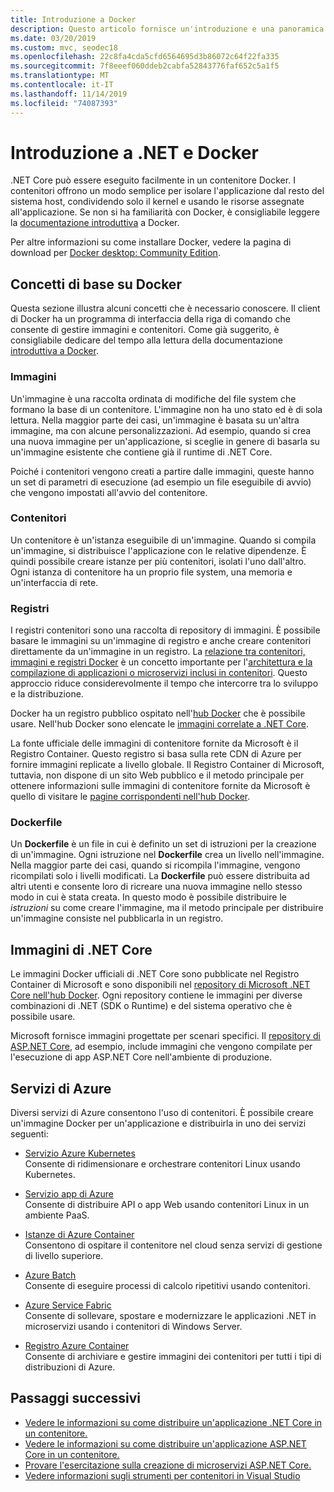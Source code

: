 ```yaml
---
title: Introduzione a Docker
description: Questo articolo fornisce un'introduzione e una panoramica di Docker nel contesto di un'applicazione .NET Core.
ms.date: 03/20/2019
ms.custom: mvc, seodec18
ms.openlocfilehash: 22c8fa4cda5cfd6564695d3b86072c64f22fa335
ms.sourcegitcommit: 7f8eeef060ddeb2cabfa52843776faf652c5a1f5
ms.translationtype: MT
ms.contentlocale: it-IT
ms.lasthandoff: 11/14/2019
ms.locfileid: "74087393"
---
```

# <a name="introduction-to-net-and-docker"></a>Introduzione a .NET e Docker

.NET Core può essere eseguito facilmente in un contenitore Docker. I contenitori offrono un modo semplice per isolare l'applicazione dal resto del sistema host, condividendo solo il kernel e usando le risorse assegnate all'applicazione. Se non si ha familiarità con Docker, è consigliabile leggere la [documentazione introduttiva](https://docs.docker.com/engine/docker-overview/) a Docker.

Per altre informazioni su come installare Docker, vedere la pagina di download per [Docker desktop: Community Edition](https://www.docker.com/products/docker-desktop).

## <a name="docker-basics"></a>Concetti di base su Docker

Questa sezione illustra alcuni concetti che è necessario conoscere. Il client di Docker ha un programma di interfaccia della riga di comando che consente di gestire immagini e contenitori. Come già suggerito, è consigliabile dedicare del tempo alla lettura della documentazione [introduttiva a Docker](https://docs.docker.com/engine/docker-overview/). 

### <a name="images"></a>Immagini

Un'immagine è una raccolta ordinata di modifiche del file system che formano la base di un contenitore. L'immagine non ha uno stato ed è di sola lettura. Nella maggior parte dei casi, un'immagine è basata su un'altra immagine, ma con alcune personalizzazioni. Ad esempio, quando si crea una nuova immagine per un'applicazione, si sceglie in genere di basarla su un'immagine esistente che contiene già il runtime di .NET Core.

Poiché i contenitori vengono creati a partire dalle immagini, queste hanno un set di parametri di esecuzione (ad esempio un file eseguibile di avvio) che vengono impostati all'avvio del contenitore.

### <a name="containers"></a>Contenitori

Un contenitore è un'istanza eseguibile di un'immagine. Quando si compila un'immagine, si distribuisce l'applicazione con le relative dipendenze. È quindi possibile creare istanze per più contenitori, isolati l'uno dall'altro. Ogni istanza di contenitore ha un proprio file system, una memoria e un'interfaccia di rete.

### <a name="registries"></a>Registri

I registri contenitori sono una raccolta di repository di immagini. È possibile basare le immagini su un'immagine di registro e anche creare contenitori direttamente da un'immagine in un registro. La [relazione tra contenitori, immagini e registri Docker](../../architecture/microservices/container-docker-introduction/docker-containers-images-registries.md) è un concetto importante per l'[architettura e la compilazione di applicazioni o microservizi inclusi in contenitori](../../architecture/microservices/architect-microservice-container-applications/index.md). Questo approccio riduce considerevolmente il tempo che intercorre tra lo sviluppo e la distribuzione.

Docker ha un registro pubblico ospitato nell'[hub Docker](https://hub.docker.com/) che è possibile usare. Nell'hub Docker sono elencate le [immagini correlate a .NET Core](https://hub.docker.com/_/microsoft-dotnet-core/). 

La fonte ufficiale delle immagini di contenitore fornite da Microsoft è il Registro Container. Questo registro si basa sulla rete CDN di Azure per fornire immagini replicate a livello globale. Il Registro Container di Microsoft, tuttavia, non dispone di un sito Web pubblico e il metodo principale per ottenere informazioni sulle immagini di contenitore fornite da Microsoft è quello di visitare le [pagine corrispondenti nell'hub Docker](https://hub.docker.com/_/microsoft-dotnet-core/).

### <a name="dockerfile"></a>Dockerfile

Un **Dockerfile** è un file in cui è definito un set di istruzioni per la creazione di un'immagine. Ogni istruzione nel **Dockerfile** crea un livello nell'immagine. Nella maggior parte dei casi, quando si ricompila l'immagine, vengono ricompilati solo i livelli modificati. La **Dockerfile** può essere distribuita ad altri utenti e consente loro di ricreare una nuova immagine nello stesso modo in cui è stata creata. In questo modo è possibile distribuire le *istruzioni* su come creare l'immagine, ma il metodo principale per distribuire un'immagine consiste nel pubblicarla in un registro.

## <a name="net-core-images"></a>Immagini di .NET Core

Le immagini Docker ufficiali di .NET Core sono pubblicate nel Registro Container di Microsoft e sono disponibili nel [repository di Microsoft .NET Core nell'hub Docker](https://hub.docker.com/_/microsoft-dotnet-core/). Ogni repository contiene le immagini per diverse combinazioni di .NET (SDK o Runtime) e del sistema operativo che è possibile usare. 

Microsoft fornisce immagini progettate per scenari specifici. Il [repository di ASP.NET Core](https://hub.docker.com/_/microsoft-dotnet-core-aspnet/), ad esempio, include immagini che vengono compilate per l'esecuzione di app ASP.NET Core nell'ambiente di produzione.

## <a name="azure-services"></a>Servizi di Azure

Diversi servizi di Azure consentono l'uso di contenitori. È possibile creare un'immagine Docker per un'applicazione e distribuirla in uno dei servizi seguenti:

- [Servizio Azure Kubernetes](https://azure.microsoft.com/services/kubernetes-service/)\
Consente di ridimensionare e orchestrare contenitori Linux usando Kubernetes.

- [Servizio app di Azure](https://azure.microsoft.com/services/app-service/containers/)\
Consente di distribuire API o app Web usando contenitori Linux in un ambiente PaaS.

- [Istanze di Azure Container](https://azure.microsoft.com/services/container-instances/)\
Consentono di ospitare il contenitore nel cloud senza servizi di gestione di livello superiore.

- [Azure Batch](https://azure.microsoft.com/services/batch/)\
Consente di eseguire processi di calcolo ripetitivi usando contenitori.

- [Azure Service Fabric](https://azure.microsoft.com/services/service-fabric/)\
Consente di sollevare, spostare e modernizzare le applicazioni .NET in microservizi usando i contenitori di Windows Server.

- [Registro Azure Container](https://azure.microsoft.com/services/container-registry/)\
Consente di archiviare e gestire immagini dei contenitori per tutti i tipi di distribuzioni di Azure.

## <a name="next-steps"></a>Passaggi successivi

- [Vedere le informazioni su come distribuire un'applicazione .NET Core in un contenitore.](build-container.md)
- [Vedere le informazioni su come distribuire un'applicazione ASP.NET Core in un contenitore.](/aspnet/core/host-and-deploy/docker/building-net-docker-images)
- [Provare l'esercitazione sulla creazione di microservizi ASP.NET Core.](https://dotnet.microsoft.com/learn/web/aspnet-microservice-tutorial/intro)
- [Vedere informazioni sugli strumenti per contenitori in Visual Studio](/visualstudio/containers/overview)
